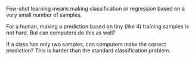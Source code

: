 <!--ts-->


<!-- Created by https://github.com/ekalinin/github-markdown-toc -->
<!-- Added by: gil_diy, at: Thu 11 May 2023 08:25:45 AM IDT -->

<!--te-->


Few-shot learning means making classification or regression based on a very
small number of samples.

For a human, making a prediction based on tiny (like 4) training samples is not hard. But can computers do this as well?

If a class has only two samples, can computers make the correct prediction? This is harder than the standard classification problem.